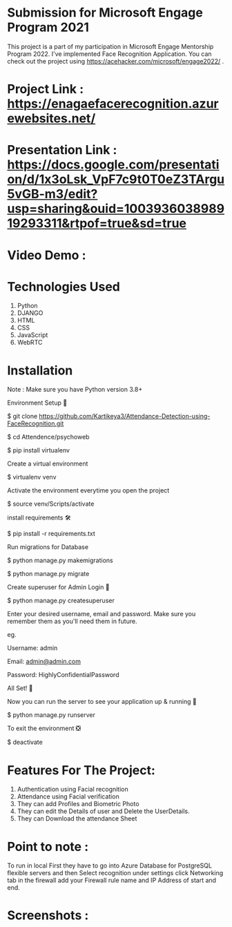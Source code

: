 # Submission for Microsoft Engage Program 2021

This project is a part of my participation in Microsoft Engage Mentorship Program 2022. I've implemented Face Recognition Application. You can check out the project using https://acehacker.com/microsoft/engage2022/ .

# Project Link : https://enagaefacerecognition.azurewebsites.net/

# Presentation Link : https://docs.google.com/presentation/d/1x3oLsk_VpF7c9t0T0eZ3TArgu5vGB-m3/edit?usp=sharing&ouid=100393603898919293311&rtpof=true&sd=true

# Video Demo : 

# Technologies Used 

1) Python
2) DJANGO
3) HTML
4) CSS
5) JavaScript
6) WebRTC

# Installation

Note : Make sure you have Python version 3.8+

Environment Setup 🚀

$ git clone https://github.com/Kartikeya3/Attendance-Detection-using-FaceRecognition.git

$ cd Attendence/psychoweb

$ pip install virtualenv

Create a virtual environment

$ virtualenv venv

Activate the environment everytime you open the project

$ source venv/Scripts/activate

install requirements 🛠

$ pip install -r requirements.txt

Run migrations for Database

$ python manage.py makemigrations

$ python manage.py migrate

Create superuser for Admin Login 🔐

$ python manage.py createsuperuser

Enter your desired username, email and password. Make sure you remember them as you'll need them in future.

eg.

Username: admin

Email: admin@admin.com

Password: HighlyConfidentialPassword

All Set! 🤩

Now you can run the server to see your application up & running 🚀

$ python manage.py runserver

To exit the environment ❎

$ deactivate

# Features For The Project:
1) Authentication using Facial recognition
2) Attendance using Facial verification
3) They can add Profiles and Biometric Photo
4) They can edit the Details of user and Delete the UserDetails. 
5) They can Download the attendance Sheet

# Point to note :
To run in local First they have to go into Azure Database for PostgreSQL flexible servers and then Select recognition under settings click Networking tab in the firewall add your Firewall rule name and IP Address of start and end. 

# Screenshots :

